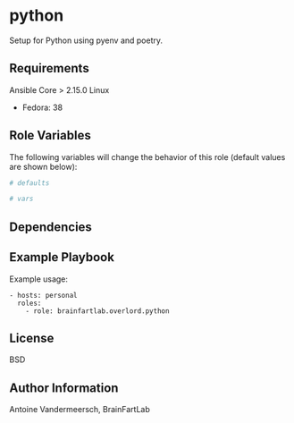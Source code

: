 python
=========

Setup for Python using pyenv and poetry.

Requirements
------------

Ansible Core > 2.15.0
Linux
- Fedora: 38

Role Variables
--------------

The following variables will change the behavior of this role (default values are shown below):
```yaml
# defaults

# vars

```

Dependencies
------------


Example Playbook
----------------

Example usage:

    - hosts: personal
      roles:
        - role: brainfartlab.overlord.python

License
-------

BSD

Author Information
------------------

Antoine Vandermeersch, BrainFartLab
